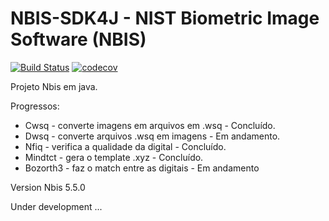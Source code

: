# NBIS-SDK4J - NIST Biometric Image Software (NBIS)

[![Build Status](https://travis-ci.org/rruffer/nbis-sdk4j.svg?branch=master)](https://travis-ci.org/rruffer/nbis-sdk4j)
[![codecov](https://codecov.io/gh/rruffer/nbis-sdk4j/branch/master/graph/badge.svg)](https://codecov.io/gh/rruffer/nbis-sdk4j)

Projeto Nbis em java.

Progressos: 

- Cwsq - converte imagens em arquivos em .wsq - Concluído.
- Dwsq - converte arquivos .wsq em imagens - Em andamento.
- Nfiq - verifica a qualidade da digital - Concluído.
- Mindtct - gera o template .xyz - Concluído.
- Bozorth3 - faz o match entre as digitais - Em andamento

Version Nbis 5.5.0
 
Under development ...

